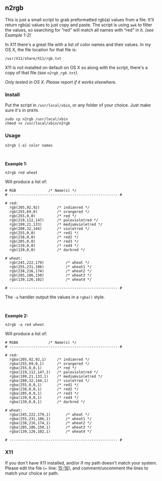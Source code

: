 n2rgb
-----

This is just a small script to grab preformatted rgb(a) values from a file. It'll return rgb(a) values to just copy and paste. The script is using `awk` to filter the values, so searching for “red” will match all names with “red” in it. _(see Example 1-2)_

In X11 there's a great file with a list of color names and their values. In my OS X, the file location for that file is:

```
/usr/X11/share/X11/rgb.txt
```

X11 is not installed on default on OS X so along with the script, there's a copy of that file _(see `n2rgb_rgb.txt`)_.

_Only tested in OS X. Please report if it works elsewhere._



### Install

Put the script in `/usr/local/xbin`, or any folder of your choice. Just make sure it's in `$PATH`.

	sudo cp n2rgb /usr/local/xbin
	chmod +x /usr/local/xbin/n2rgb



### Usage

	n2rgb [-a] color names

 

**Example 1:**

	n2rgb red wheat

Will produce a list of:

```
# RGB				/* Name(s) */
# -------------------------------------------------- #

# red:
  rgb(205,92,92)  		/* indianred */
  rgb(255,69,0)  		/* orangered */
  rgb(255,0,0)  		/* red */
  rgb(219,112,147) 		/* palevioletred */
  rgb(199,21,133)  		/* mediumvioletred */
  rgb(208,32,144)  		/* violetred */
  rgb(255,0,0)  		/* red1 */
  rgb(238,0,0)  		/* red2 */
  rgb(205,0,0)  		/* red3 */
  rgb(139,0,0)  		/* red4 */
  rgb(139,0,0)  		/* darkred */

# wheat:
  rgb(245,222,179)  		/* wheat */
  rgb(255,231,186)  		/* wheat1 */
  rgb(238,216,174)  		/* wheat2 */
  rgb(205,186,150)  		/* wheat3 */
  rgb(139,126,102)  		/* wheat4 */

# -------------------------------------------------- #
```

The `-a` handler output the values in a `rgba()` style.

 

**Example 2:**

	n2rgb -a red wheat

Will produce a list of:

```
# RGBA				/* Name(s) */
# -------------------------------------------------- #

# red:
  rgba(205,92,92,1)		/* indianred */
  rgba(255,69,0,1) 		/* orangered */
  rgba(255,0,0,1)  		/* red */
  rgba(219,112,147,1)	/* palevioletred */
  rgba(199,21,133,1)	/* mediumvioletred */
  rgba(208,32,144,1)	/* violetred */
  rgba(255,0,0,1)  		/* red1 */
  rgba(238,0,0,1)  		/* red2 */
  rgba(205,0,0,1)  		/* red3 */
  rgba(139,0,0,1)  		/* red4 */
  rgba(139,0,0,1)  		/* darkred */

# wheat:
  rgba(245,222,179,1)  		/* wheat */
  rgba(255,231,186,1)  		/* wheat1 */
  rgba(238,216,174,1)  		/* wheat2 */
  rgba(205,186,150,1)  		/* wheat3 */
  rgba(139,126,102,1)  		/* wheat4 */

# -------------------------------------------------- #
```



### X11

If you don't have X11 installed, and/or if my path doesn't match your system. Please edit the file (~ line: [15-16][path]), and comment/uncomment the lines to match your choice or path.


[path]: https://github.com/iEFdev/junkyard/blob/master/n2rgb#L15-16